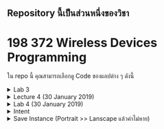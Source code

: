 ## Repository นี้เป็นส่วนหนึ่งของวิชา
# 198 372 Wireless Devices Programming

ใน repo นี้ คุณสามารถเลือกดู Code ของแลปต่าง ๆ ดังนี้
<details>
<summary>Lab 3</summary>
<ul>
<li><a href="https://github.com/teema15135/laboratory-wdp/tree/master/lab_03/MyFirstApp/app/src/main">MyFirstApp</a></li>
<li><a href="https://github.com/teema15135/laboratory-wdp/tree/master/lab_03/FavoriteToys/app/src/main">FavoriteToys</a></li>
</ul>

</details>

<details>
<summary>Lecture 4 (30 January 2019)</summary>
<ul>
<li><a href="https://github.com/teema15135/laboratory-wdp/tree/master/lecture4/app/src/main">Simple Add Calculator</a></li>
</ul>

</details>

<details>
<summary>Lab 4 (30 January 2019)</summary>
<ul>
<li><a href="https://github.com/teema15135/laboratory-wdp/tree/master/lab_04/MyCalculator/app/src/main">My Calculator</a></li>
</ul>

</details>

<details>
<summary>Intent</summary>
<ul>
<li>
    <a href="https://github.com/teema15135/laboratory-wdp/tree/master/ImplicitIntent/app/src/main">Implicit Intent (พวกเปิด Contact, Map, โทร และเว็บไซต์)</a>
</li>
<li>
    <a href="https://github.com/teema15135/laboratory-wdp/tree/master/lab7p1/app/src/main">Explicit Intent (startActivityForResult เปลี่ยนระหว่าง 2 หน้า)</a>
</li>
</ul>

</details>

<details>
<summary>Save Instance (Portrait >> Lanscape แล้วค่าไม่หาย)</summary>
<ul>
<li>
    <a href="https://github.com/teema15135/laboratory-wdp/tree/master/WDPViewDemo/app/src/main">saveInstance</a>
</li>
</ul>
</details>
